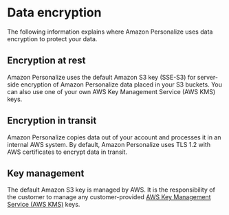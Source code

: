 # Data encryption<a name="data-encryption"></a>

The following information explains where Amazon Personalize uses data encryption to protect your data\.

## Encryption at rest<a name="data-protection-at-rest"></a>

Amazon Personalize uses the default Amazon S3 key \(SSE\-S3\) for server\-side encryption of Amazon Personalize data placed in your S3 buckets\. You can also use one of your own AWS Key Management Service \(AWS KMS\) keys\.

## Encryption in transit<a name="data-protection-in-transit"></a>

Amazon Personalize copies data out of your account and processes it in an internal AWS system\. By default, Amazon Personalize uses TLS 1\.2 with AWS certificates to encrypt data in transit\.

## Key management<a name="data-protection-keys"></a>

The default Amazon S3 key is managed by AWS\. It is the responsibility of the customer to manage any customer\-provided [AWS Key Management Service \(AWS KMS\)](https://docs.aws.amazon.com/kms/latest/developerguide/overview.html) keys\.
